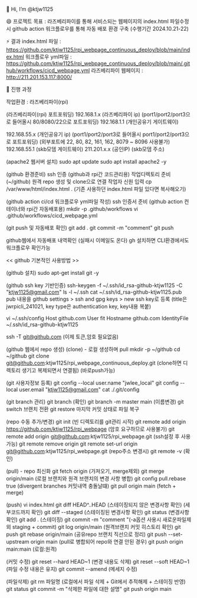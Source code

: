 👋 Hi, I’m @ktjw1125

😄 프로젝트 목표 : 라즈베리파이를 통해 서비스되는 웹페이지의 index.html 파일수정시 github action 워크플로우를 통해 자동 배포 환경 구축 (수행기간 2024.10.21-22)

⚡ 결과
index.html 파일 : https://github.com/ktjw1125/rpi_webpage_continuous_deploy/blob/main/index.html
워크플로우 yml파일 : https://github.com/ktjw1125/rpi_webpage_continuous_deploy/blob/main/.github/workflows/cicd_webpage.yml
라즈베리파이 웹페이지 : http://211.201.153.117:8000/



🌱 진행 과정

작업환경 : 라즈베리파이(rpi)

(라즈베리파이(rpi) 포트포워딩)
192.168.1.x (라즈베리파이 ip) (port1/port2/port3으로 들어올시 80/8080/22으로 포트포워딩)
192.168.1.1 (개인공유기 게이트웨이)

192.168.55.x (개인공유기 ip) (port1/port2/port3로 들어올시 port1/port2/port3으로 포트포워딩) (외부포트에 22, 80, 82, 161, 162, 8079 ~ 8096 사용불가)
192.168.55.1 (skb모뎀 게이트웨이)
211.201.x.x (공인IP) (skb모뎀 주소)


(apache2 웹서버 설치)
sudo apt update
sudo apt install apache2 -y

(github 환경준비)
ssh 인증 (github과 rpi간 코드관리용)
작업디렉토리 준비 (~/github)
원격 repo 생성 및 clone으로 연결
작업자 신원 입력
cp /var/www/html/index.html . (기존 사용하던 index.html 파일 있다면 복사해오기)

(github action ci/cd 워크플로우 yml파일 작성)
ssh 인증서 준비 (github action 컨테이너와 rpi간 자동배포용)
mkdir -p .github/workflows
vi .github/workflows/cicd_webpage.yml

(git push 및 자동배포 확인)
git add .
git commit -m "comment"
git push

github웹에서 자동배포 내역확인 (실패시 이메일도 온다)
gh 설치하면 CLI환경에서도 워크플로우 확인가능




<< github 기본적인 사용방법 >>

(github 설치)
sudo apt-get install git -y

(github ssh key 기반인증)
ssh-keygen -f ~/.ssh/id_rsa-github-ktjw1125 -C "ktjw1125@gmail.com"
ls -l ~/.ssh
cat ~/.ssh/id_rsa-github-ktjw1125.pub
pub 내용을 github settings > ssh and gpg keys > new ssh key로 등록 (title은 jwrpicli_241021, key type은 authentication key, key내용 복붙)

vi ~/.ssh/config
Host github.com
User fit
Hostname github.com
IdentityFile ~/.ssh/id_rsa-github-ktjw1125

ssh -T git@github.com (이제 토큰,암호 필요없음)

(github 웹에서 repo 생성)
(clone) - 로컬 생성하며 pull
mkdir -p ~/github
cd ~/github
git clone git@github.com:ktjw1125/rpi_webpage_continuous_deploy.git   (clone하면 디렉토리 생기고 복제되면서 연결됨) (바로push가능)

(git 사용자정보 등록)
git config --local user.name "jwlee_local"
git config --local user.email "ktjw1125@gmail.com"
cat ./.git/config

(git branch 관리)
git branch (확인)
git branch -m master main (이름변경)
git switch 브랜치 전환
git restore 마지막 커밋 상태로 파일 복구

(repo 수동 추가/변경)
git init (빈 디렉토리를 git관리 시작)
git remote add origin https://github.com/ktjw1125/rpi_webpage (암호 요구하므로 사용불가)
git remote add origin git@github.com:ktjw1125/rpi_webpage.git (ssh설정 후 사용가능)
git remote remove origin
git remote set-url origin git@github.com:ktjw1125/rpi_webpage.git (repo주소 변경시)
git remote -v (확인)

(pull) - repo 최신화
git fetch origin (가져오기, merge제외)
git merge origin/main (로컬 브랜치와 원격 브랜치의 변경 사항 병합)
git config pull.rebase true (divergent branches 커밋내역 충돌날떄)
git pull origin main (fetch + merge)

(push)
vi index.html
git diff HEAD^..HEAD (스테이징되지 않은 변경사항 확인) (세부코드까지 확인)
git diff --staged (스테이징된 변경사항 확인)
git status (변경사항 확인)
git add .  (스테이징)
git commit -m "comment "(-a옵션 사용시 새로운파일제외 staging + commit)
git log origin/main (원격브랜치 커밋 히스토리 확인)
git push
git rebase origin/main (공유repo 브랜치 직선으로 정리)
git push --set-upstream origin main (pull로 병합되어 repo와 연결 안된 경우)
git push origin main:main (로컬:원격)

(커밋 수정)
git reset --hard HEAD~1 (변경 내용도 삭제)
git reset --soft HEAD~1  (파일 수정 내용은 유지)
git commit --amend (메세지 수정)

(파일삭제)
git rm 파일명 (로컬에서 파일 삭제 + Git에서 추적해제 + 스테이징 반영)
git status
git commit -m "삭제한 파일에 대한 설명"
git push origin main
